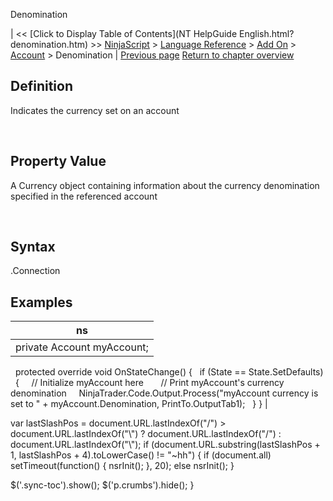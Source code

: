 ﻿










 


Denomination







| &lt;&lt; [Click to Display Table of Contents](NT HelpGuide English.html?denomination.htm) &gt;&gt;
 [NinjaScript](ninjascript.htm) &gt; [Language Reference](language_reference_wip.htm) &gt; [Add On](add_on.htm) &gt; [Account](account_class.htm) &gt;
Denomination | [Previous page](createorder.htm)
[Return to chapter overview](account_class.htm)










Definition
----------


Indicates the currency set on an account


 


Property Value
--------------


A Currency object containing information about the currency denomination specified in the referenced account


 


Syntax
------


<account>.Connection



Examples
--------




| ns |
| --- |
| private Account myAccount;
 
protected override void OnStateChange()
{
   if (State == State.SetDefaults)
   {
     // Initialize myAccount here
 
     // Print myAccount's currency denomination
     NinjaTrader.Code.Output.Process("myAccount currency is set to " + myAccount.Denomination, PrintTo.OutputTab1);
   }
} |






 
 var lastSlashPos = document.URL.lastIndexOf("/") &gt; document.URL.lastIndexOf("\\") ? document.URL.lastIndexOf("/") : document.URL.lastIndexOf("\\");
 if (document.URL.substring(lastSlashPos + 1, lastSlashPos + 4).toLowerCase() != "~hh") {
 if (document.all) setTimeout(function() {
 nsrInit();
 }, 20);
 else nsrInit();
 }
 
 
 $('.sync-toc').show();
 $('p.crumbs').hide();
 }
 
 
 



</account>